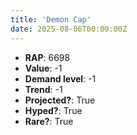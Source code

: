```yaml
---
title: 'Demon Cap'
date: 2025-08-06T00:00:00Z
---
```

- **RAP**: 6698
- **Value**: -1
- **Demand level**: -1
- **Trend**: -1
- **Projected?**: True
- **Hyped?**: True
- **Rare?**: True
